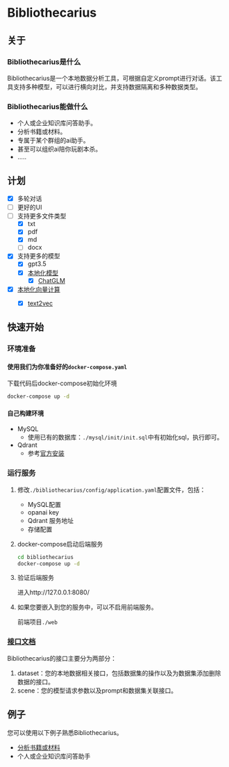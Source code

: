 # Bibliothecarius


## 关于

### Bibliothecarius是什么

Bibliothecarius是一个本地数据分析工具，可根据自定义prompt进行对话。该工具支持多种模型，可以进行横向对比，并支持数据隔离和多种数据类型。

### Bibliothecarius能做什么

- 个人或企业知识库问答助手。
- 分析书籍或材料。
- 专属于某个群组的ai助手。
- 甚至可以组织ai陪你玩剧本杀。
- .....

## 计划

- [x] 多轮对话
- [ ] 更好的UI
- [ ] 支持更多文件类型
  - [x] txt
  - [x] pdf
  - [x] md
  - [ ] docx
- [x] 支持更多的模型
  - [x] gpt3.5
  - [x] [本地化模型](doc%2Fzh%2F%E6%9C%AC%E5%9C%B0%E5%8C%96%E6%A8%A1%E5%9E%8B%E6%8E%A5%E5%85%A5%E6%8C%87%E5%8D%97.md)
    - [x] [ChatGLM](doc%2Fzh%2FChatGLM-6B%E6%8E%A5%E5%85%A5.md)
- [x] [本地化向量计算](./doc/zh/本地化向量计算接入指南.md)
  - [x]  [text2vec](./doc/zh/本地化向量计算接入text2vec-chinese.md)
  

## 快速开始

### 环境准备

#### 使用我们为你准备好的`docker-compose.yaml`

下载代码后docker-compose初始化环境

```bash
docker-compose up -d
```
#### 自己构建环境
- MySQL
  - 使用已有的数据库：`./mysql/init/init.sql`中有初始化sql，执行即可。 
- Qdrant
  - 参考[官方安装](https://qdrant.tech/documentation/quick_start/)


### 运行服务

1. 修改`./bibliothecarius/config/application.yaml`配置文件，包括：

   - MySQL配置
   - opanai key
   - Qdrant 服务地址
   - 存储配置

2. docker-compose启动后端服务

   ```bash
   cd bibliothecarius
   docker-compose up -d
   ```

3. 验证后端服务

   进入http://127.0.0.1:8080/

4. 如果您要嵌入到您的服务中，可以不启用前端服务。

   前端项目`./web`

   

### [接口文档](https://www.apifox.cn/apidoc/shared-0dfab7c9-3d3f-498a-b4c2-88b5e6b99a01)

Bibliothecarius的接口主要分为两部分：

1. dataset：您的本地数据相关接口，包括数据集的操作以及为数据集添加删除数据的接口。
2. scene：您的模型请求参数以及prompt和数据集关联接口。



## 例子

您可以使用以下例子熟悉Bibliothecarius。

- [分析书籍或材料](example/analyze_book/README.zh.md)
- 个人或企业知识库问答助手



